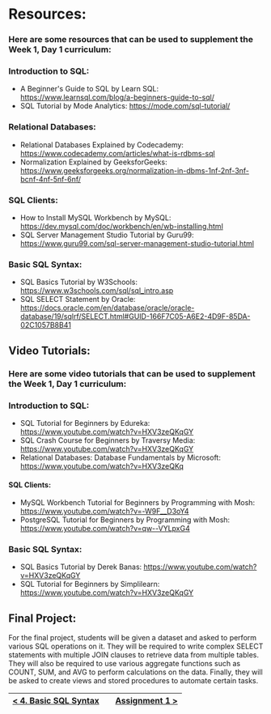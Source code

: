 # Resources:

### Here are some resources that can be used to supplement the Week 1, Day 1 curriculum:

### Introduction to SQL:
- A Beginner's Guide to SQL by Learn SQL: https://www.learnsql.com/blog/a-beginners-guide-to-sql/
- SQL Tutorial by Mode Analytics: https://mode.com/sql-tutorial/

### Relational Databases:
- Relational Databases Explained by Codecademy: https://www.codecademy.com/articles/what-is-rdbms-sql
- Normalization Explained by GeeksforGeeks: https://www.geeksforgeeks.org/normalization-in-dbms-1nf-2nf-3nf-bcnf-4nf-5nf-6nf/


### SQL Clients:
- How to Install MySQL Workbench by MySQL: https://dev.mysql.com/doc/workbench/en/wb-installing.html
- SQL Server Management Studio Tutorial by Guru99: https://www.guru99.com/sql-server-management-studio-tutorial.html


### Basic SQL Syntax:
- SQL Basics Tutorial by W3Schools: https://www.w3schools.com/sql/sql_intro.asp
- SQL SELECT Statement by Oracle: https://docs.oracle.com/en/database/oracle/oracle-database/19/sqlrf/SELECT.html#GUID-166F7C05-A6E2-4D9F-85DA-02C1057B8B41



## Video Tutorials:

### Here are some video tutorials that can be used to supplement the Week 1, Day 1 curriculum:

### Introduction to SQL:
- SQL Tutorial for Beginners by Edureka: https://www.youtube.com/watch?v=HXV3zeQKqGY
- SQL Crash Course for Beginners by Traversy Media: https://www.youtube.com/watch?v=HXV3zeQKqGY
- Relational Databases:
Database Fundamentals by Microsoft: https://www.youtube.com/watch?v=HXV3zeQKq


#### SQL Clients:
- MySQL Workbench Tutorial for Beginners by Programming with Mosh: https://www.youtube.com/watch?v=-W9F__D3oY4
- PostgreSQL Tutorial for Beginners by Programming with Mosh: https://www.youtube.com/watch?v=qw--VYLpxG4


### Basic SQL Syntax:
- SQL Basics Tutorial by Derek Banas: https://www.youtube.com/watch?v=HXV3zeQKqGY
- SQL Tutorial for Beginners by Simplilearn: https://www.youtube.com/watch?v=HXV3zeQKqGY


## Final Project:

For the final project, students will be given a dataset and asked to perform various SQL operations on it. They will be required to write complex SELECT statements with multiple JOIN clauses to retrieve data from multiple tables. They will also be required to use various aggregate functions such as COUNT, SUM, and AVG to perform calculations on the data. Finally, they will be asked to create views and stored procedures to automate certain tasks.



|[< 4. Basic SQL Syntax](04_basic_sql_syntax.md)|         | [Assignment 1 >](assignment1.md)|
|:---------------------------------------------:|:-------:|:----------------------:|